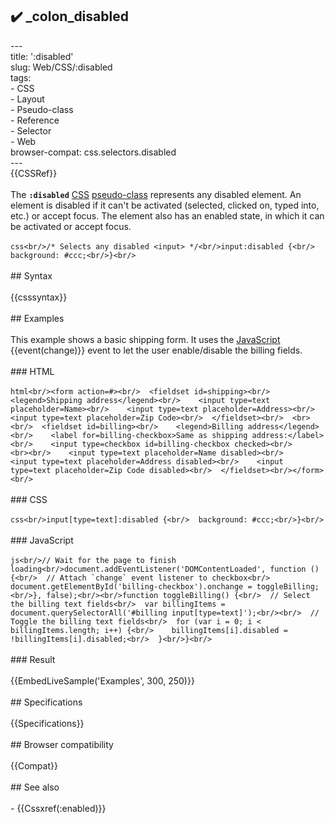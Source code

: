 ## ✔️ _colon_disabled 
 ---<br/>title: ':disabled'<br/>slug: Web/CSS/:disabled<br/>tags:<br/>  - CSS<br/>  - Layout<br/>  - Pseudo-class<br/>  - Reference<br/>  - Selector<br/>  - Web<br/>browser-compat: css.selectors.disabled<br/>---<br/>{{CSSRef}}<br/><br/>The **`:disabled`** [CSS](/en-US/docs/Web/CSS) [pseudo-class](/en-US/docs/Web/CSS/Pseudo-classes) represents any disabled element. An element is disabled if it can't be activated (selected, clicked on, typed into, etc.) or accept focus. The element also has an enabled state, in which it can be activated or accept focus.<br/><br/>```css<br/>/* Selects any disabled <input> */<br/>input:disabled {<br/>  background: #ccc;<br/>}<br/>```<br/><br/>## Syntax<br/><br/>{{csssyntax}}<br/><br/>## Examples<br/><br/>This example shows a basic shipping form. It uses the [JavaScript](/en-US/docs/Web/JavaScript) {{event(change)}} event to let the user enable/disable the billing fields.<br/><br/>### HTML<br/><br/>```html<br/><form action=#><br/>  <fieldset id=shipping><br/>    <legend>Shipping address</legend><br/>    <input type=text placeholder=Name><br/>    <input type=text placeholder=Address><br/>    <input type=text placeholder=Zip Code><br/>  </fieldset><br/>  <br><br/>  <fieldset id=billing><br/>    <legend>Billing address</legend><br/>    <label for=billing-checkbox>Same as shipping address:</label><br/>    <input type=checkbox id=billing-checkbox checked><br/>    <br><br/>    <input type=text placeholder=Name disabled><br/>    <input type=text placeholder=Address disabled><br/>    <input type=text placeholder=Zip Code disabled><br/>  </fieldset><br/></form><br/>```<br/><br/>### CSS<br/><br/>```css<br/>input[type=text]:disabled {<br/>  background: #ccc;<br/>}<br/>```<br/><br/>### JavaScript<br/><br/>```js<br/>// Wait for the page to finish loading<br/>document.addEventListener('DOMContentLoaded', function () {<br/>  // Attach `change` event listener to checkbox<br/>  document.getElementById('billing-checkbox').onchange = toggleBilling;<br/>}, false);<br/><br/>function toggleBilling() {<br/>  // Select the billing text fields<br/>  var billingItems = document.querySelectorAll('#billing input[type=text]');<br/><br/>  // Toggle the billing text fields<br/>  for (var i = 0; i < billingItems.length; i++) {<br/>    billingItems[i].disabled = !billingItems[i].disabled;<br/>  }<br/>}<br/>```<br/><br/>### Result<br/><br/>{{EmbedLiveSample('Examples', 300, 250)}}<br/><br/>## Specifications<br/><br/>{{Specifications}}<br/><br/>## Browser compatibility<br/><br/>{{Compat}}<br/><br/>## See also<br/><br/>- {{Cssxref(:enabled)}}<br/>